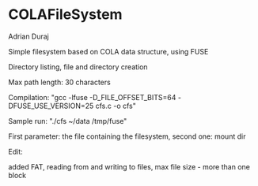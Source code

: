 COLAFileSystem
===


Adrian Duraj

Simple filesystem based on COLA data structure, using FUSE

Directory listing, file and directory creation

Max path length: 30 characters

Compilation: "gcc -lfuse -D_FILE_OFFSET_BITS=64 -DFUSE_USE_VERSION=25 cfs.c -o cfs"

Sample run: "./cfs ~/data /tmp/fuse"

First parameter: the file containing the filesystem, second one: mount dir


Edit:

added FAT, reading from and writing to files, max file size - more than one block
